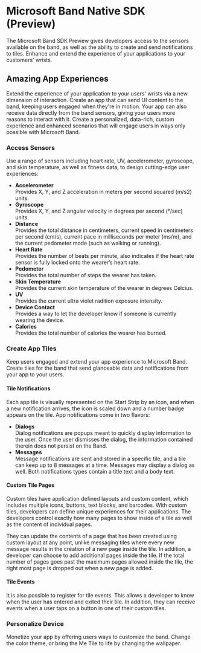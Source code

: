 # Microsoft Band Native SDK (Preview)

The Microsoft Band SDK Preview gives developers access to the sensors available on the band, as well as the ability to create and send notifications to tiles. Enhance and extend the experience of your applications to your customers' wrists.

## Amazing App Experiences
Extend the experience of your application to your users' wrists via a new dimension of interaction. Create an app that can send UI content to the band, keeping users engaged when they're in motion. Your app can also receive data directly from the band sensors, giving your users more reasons to interact with it. Create a personalized, data-rich, custom experience and enhanced scenarios that will engage users in ways only possible with Microsoft Band.

### Access Sensors
Use a range of sensors including heart rate, UV, accelerometer, gyroscope, and skin temperature, as well as fitness data, to design cutting-edge user experiences:

 - **Accelerometer**  
   Provides X, Y, and Z acceleration in meters per second squared (m/s2) units.
 - **Gyroscope**  
   Provides X, Y, and Z angular velocity in degrees per second (°/sec) units.
 - **Distance**  
   Provides the total distance in centimeters, current speed in centimeters per second (cm/s), current pace in milliseconds per meter (ms/m), and the current pedometer mode (such as walking or running).
 - **Heart Rate**  
   Provides the number of beats per minute, also indicates if the heart rate sensor is fully locked onto the wearer’s heart rate.
 - **Pedometer**  
   Provides the total number of steps the wearer has taken.
 - **Skin Temperature**  
   Provides the current skin temperature of the wearer in degrees Celcius.
 - **UV**  
   Provides the current ultra violet radition exposure intensity.
 - **Device Contact**  
   Provides a way to let the developer know if someone is currently wearing the device.
 - **Calories**  
   Provides the total number of calories the wearer has burned.

### Create App Tiles
Keep users engaged and extend your app experience to Microsoft Band. Create tiles for the band that send glanceable data and notifications from your app to your users.

#### Tile Notifications

Each app tile is visually represented on the Start Strip by an icon, and when a new notification arrives, the icon is scaled down and a number badge appears on the tile. App notifications come in two flavors:

 - **Dialogs**  
   Dialog notifications are popups meant to quickly display information to the user. Once the user dismisses the dialog, the information contained therein does not persist on the Band.
 - **Messages**  
   Message notifications are sent and stored in a specific tile, and a tile can keep up to 8
messages at a time. Messages may display a dialog as well.
Both notifications types contain a title text and a body text.


#### Custom Tile Pages

Custom tiles have application defined layouts and custom content, which includes multiple icons, buttons, text blocks, and barcodes. With custom tiles, developers can define unique experiences for their applications. The developers control exactly how many pages to show inside of a tile as well as the content of individual pages. 

They can update the contents of a page that has been created using custom layout at any point, unlike messaging tiles where every new message results in the creation of a new page inside the tile. In addition, a developer can choose to add additional pages inside the tile. If the total number of pages goes past the maximum pages allowed inside the tile, the right most page is dropped out when a new page is added.

#### Tile Events
It is also possible to register for tile events. This allows a developer to know when the user has entered and exited their tile. In addition, they can receive events when a user taps on a button in one of their custom tiles.

### Personalize Device
Monetize your app by offering users ways to customize the band. Change the color theme, or bring the Me Tile to life by changing the wallpaper.


[1]:http://developer.microsoftband.com/
[2]:https://raw.githubusercontent.com/mattleibow/Microsoft-Band-SDK-Bindings/master/Images/capabilities.png